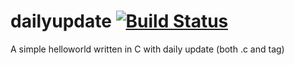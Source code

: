 # dailyupdate [![Build Status](https://travis-ci.com/litalidev/dailyupdate.svg?branch=main)](https://travis-ci.com/litalidev/dailyupdate)
A simple helloworld written in C with daily update (both .c and tag)
